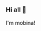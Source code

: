 ### Hi all 👋
I'm mobina!

<!--
**mobinahmohammadi/mobinahmohammadi** is a ✨ _special_ ✨ repository because its `README.md` (this file) appears on your GitHub profile.

Here are some ideas to get you started:
_ ✌️ passionate about AI, ML, DL
_ 🌀 full of ideas to more success and achieving higher ranks
- 🧠 I’m currently focusing on ML
- 🌱 My goal is to bring smiles to peoples faces with programming!
- 📫 How to reach me: 
-->
